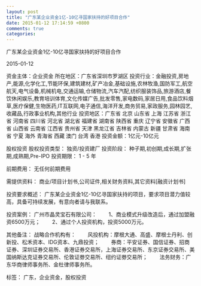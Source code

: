 ```yaml
---
layout: post
title: "广东某企业资金1亿-10亿寻国家扶持的好项目合作"
date: 2015-01-12 17:14:59 +0800
comments: true
categories: 
---
```

广东某企业资金1亿-10亿寻国家扶持的好项目合作



2015-01-12

资金主体：企业资金
所在地区：广东省深圳市罗湖区
投资行业：金融投资,房地产,能源,化学化工,节能环保,建筑建材,矿产冶金,基础设施,农林牧渔,国防军工,航空航天,电气设备,机械机电,交通运输,仓储物流,汽车汽配,纺织服装饰品,旅游酒店,餐饮休闲娱乐,教育培训体育,文化传媒广告,批发零售,家电数码,家居日用,食品饮料烟草,医疗保健,生物医药,IT互联网,电子通信,海洋开发,商务贸易,家政服务,园林园艺,收藏品,行政事业机构,其他行业
投资地区：广东省 北京 山东省 上海 江苏省 浙江省 河南省 四川省 河北省 湖北省 福建省 湖南省 陕西省 重庆 辽宁省 安徽省 广西省 山西省 云南省 江西省 贵州省 天津 黑龙江省 吉林省 内蒙古 新疆 甘肃省 海南省 宁夏 海外 青海省 西藏 澳门 台湾 香港
投资金额：1亿元-10亿元

股权投资
股权投资类型：
                            独资/投资建厂 
                                                                                投资阶段：
                            种子期,初创期,成长期,扩张期,成熟期,Pre-IPO 
                                                                                                                                        投资期限：
                            1 - 5 年

前期费用：
无任何前期费用

需提供资料：
商业/项目计划书,公司证件,相关财务资料,其它资料[融资计划书]

投资要求概述：
广东某企业资金1亿-10亿寻国家扶持的项目，要求项目潜力值较高，具备可持续发展，有意向者请与我联系。

投资案例：
广州市晶灵宝石有限公司：
　　1、商业模式升级改造后，通过加盟融资6500万元；
　　2、通过个人投资机构，投资5000万元。

其他备注：
战略合作机构有：
　　风投机构：摩根大通、高盛、摩根士丹利、创新投、松禾资本、IDG资本、九鼎投资；
　　券商：平安证券、国信证券、招商证券、深圳证券交易所、香港证券交易所，上海证券交易所、东京证券交易所、美国纳斯达克证券交易所、伦敦证劵交易所、纽约证劵交易所；
　　法务财务：广东华商律师事务所、金杜律师事务所。

标签：
广东，企业资金，股权投资

